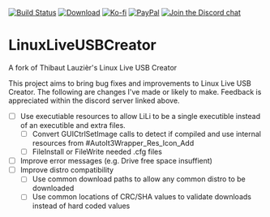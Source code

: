 [![Build Status](https://img.shields.io/github/workflow/status/rcmaehl/LinuxLiveUSBCreator/ncc)](https://github.com/rcmaehl/LinuxLiveUSBCreator/actions?query=workflow%3Alili)
[![Download](https://img.shields.io/github/v/release/rcmaehl/LinuxLiveUSBCreator)](https://github.com/rcmaehl/LinuxLiveUSBCreator/releases/latest/)
[![Ko-fi](https://img.shields.io/badge/Support%20me%20on-Ko--fi-FF5E5B.svg?logo=ko-fi)](https://ko-fi.com/rcmaehl)
[![PayPal](https://img.shields.io/badge/Donate%20on-PayPal-00457C.svg?logo=paypal)](https://paypal.me/rhsky)
[![Join the Discord chat](https://img.shields.io/badge/Discord-chat-7289da.svg?&logo=discord)](https://discord.gg/uBnBcBx)


# LinuxLiveUSBCreator
A fork of Thibaut Lauzièr's Linux Live USB Creator

This project aims to bring bug fixes and improvements to Linux Live USB Creator. The following are changes I've made or likely to make. Feedback is appreciated within the discord server linked above.

- [ ] Use executiable resources to allow LiLi to be a single executible instead of an executible and extra files.
    - [ ] Convert GUICtrlSetImage calls to detect if compiled and use internal resources from #AutoIt3Wrapper_Res_Icon_Add
    - [ ] FileInstall or FileWrite needed .cfg files
- [ ] Improve error messages (e.g. Drive free space insuffient)
- [ ] Improve distro compatibility
    - [ ] Use common download paths to allow any common distro to be downloaded
    - [ ] Use common locations of CRC/SHA values to validate downloads instead of hard coded values
